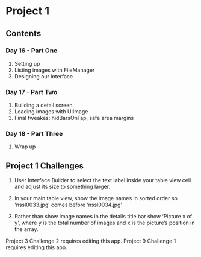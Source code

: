 # Project 1

## Contents

### Day 16 - Part One
1. Setting up 
2. Listing images with FileManager
3. Designing our interface

### Day 17 - Part Two
1. Building a detail screen
2. Loading images with UIImage
3. Final tweakes: hidBarsOnTap, safe area margins

### Day 18 - Part Three
1. Wrap up

## Project 1 Challenges

1. User Interface Builder to select the text label inside your table view cell and adjust its size to something larger.

2. In your main table view, show the image names in sorted order so ‘nssl0033.jpg’ comes before ‘nssl0034.jpg’

3. Rather than show image names in the details title bar show ‘Picture x of y’, where y is the total number of images and x is the picture’s position in the array. 

Project 3 Challenge 2 requires editing this app.
Project 9 Challenge 1 requires editing this app.
